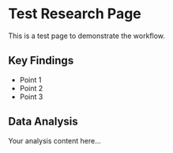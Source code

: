 # Test Research Page

This is a test page to demonstrate the workflow.

## Key Findings
- Point 1
- Point 2
- Point 3

## Data Analysis
Your analysis content here...